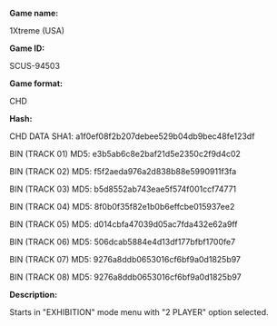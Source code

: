﻿**Game name:**

1Xtreme (USA)

**Game ID:**

SCUS-94503

**Game format:**

CHD

**Hash:**

CHD DATA SHA1: a1f0ef08f2b207debee529b04db9bec48fe123df

BIN (TRACK 01) MD5: e3b5ab6c8e2baf21d5e2350c2f9d4c02

BIN (TRACK 02) MD5: f5f2aeda976a2d838b88e5990911f3fa

BIN (TRACK 03) MD5: b5d8552ab743eae5f574f001ccf74771

BIN (TRACK 04) MD5: 8f0b0f35f82e1b0b6effcbe015937ee2

BIN (TRACK 05) MD5: d014cbfa47039d05ac7fda432e62a9ff

BIN (TRACK 06) MD5: 506dcab5884e4d13df177bfbf1700fe7

BIN (TRACK 07) MD5: 9276a8ddb0653016cf6bf9a0d1825b97

BIN (TRACK 08) MD5: 9276a8ddb0653016cf6bf9a0d1825b97

**Description:**

Starts in "EXHIBITION" mode menu with "2 PLAYER" option selected.
